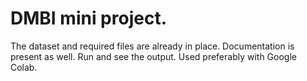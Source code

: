 # DMBI mini project.

The dataset and required files are already in place. Documentation is present as well. 
Run and see the output. Used preferably with Google Colab.